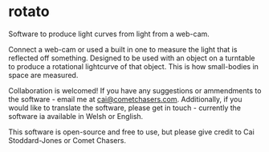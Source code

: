 # rotato
Software to produce light curves from light from a web-cam.

Connect a web-cam or used a built in one to measure the light that is reflected off something. Designed to be used with an object on a turntable to produce a rotational lightcurve of that object. This is how small-bodies in space are measured.

Collaboration is welcomed! If you have any suggestions or ammendments to the software - email me at cai@cometchasers.com. Additionally, if you would like to translate the software, please get in touch - currently the software ia available in Welsh or English.

This software is open-source and free to use, but please give credit to Cai Stoddard-Jones or Comet Chasers.
